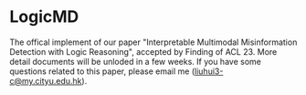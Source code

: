# LogicMD
The offical implement of our paper "Interpretable Multimodal Misinformation Detection with Logic Reasoning", accepted by Finding of ACL 23. More detail documents will be unloded in a few weeks. If you have some questions related to this paper, please email me (liuhui3-c@my.cityu.edu.hk).
